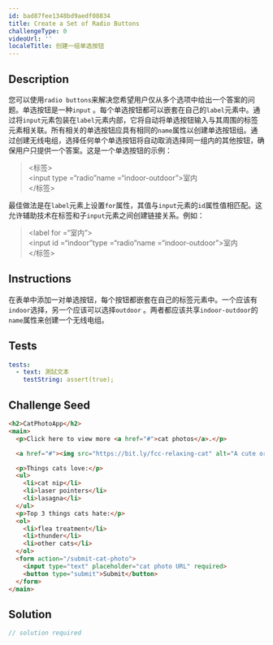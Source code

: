 ```yaml
---
id: bad87fee1348bd9aedf08834
title: Create a Set of Radio Buttons
challengeType: 0
videoUrl: ''
localeTitle: 创建一组单选按钮
---
```


## Description
<section id="description">您可以使用<code>radio buttons</code>来解决您希望用户仅从多个选项中给出一个答案的问题。单选按钮是一种<code>input</code> 。每个单选按钮都可以嵌套在自己的<code>label</code>元素中。通过将<code>input</code>元素包装在<code>label</code>元素内部，它将自动将单选按钮输入与其周围的标签元素相关联。所有相关的单选按钮应具有相同的<code>name</code>属性以创建单选按钮组。通过创建无线电组，选择任何单个单选按钮将自动取消选择同一组内的其他按钮，确保用户只提供一个答案。这是一个单选按钮的示例： <blockquote> &lt;标签&gt; <br> &lt;input type =“radio”name =“indoor-outdoor”&gt;室内<br> &lt;/标签&gt; </blockquote>最佳做法是在<code>label</code>元素上设置<code>for</code>属性，其值与<code>input</code>元素的<code>id</code>属性值相匹配。这允许辅助技术在标签和子<code>input</code>元素之间创建链接关系。例如： <blockquote> &lt;label for =“室内”&gt; <br> &lt;input id =“indoor”type =“radio”name =“indoor-outdoor”&gt;室内<br> &lt;/标签&gt; </blockquote></section>

## Instructions
<section id="instructions">在表单中添加一对单选按钮，每个按钮都嵌套在自己的标签元素中。一个应该有<code>indoor</code>选择，另一个应该可以选择<code>outdoor</code> 。两者都应该共享<code>indoor-outdoor</code>的<code>name</code>属性来创建一个无线电组。 </section>

## Tests
<section id='tests'>

```yml
tests:
  - text: 測試文本
    testString: assert(true);

```

</section>

## Challenge Seed
<section id='challengeSeed'>

<div id='html-seed'>

```html
<h2>CatPhotoApp</h2>
<main>
  <p>Click here to view more <a href="#">cat photos</a>.</p>

  <a href="#"><img src="https://bit.ly/fcc-relaxing-cat" alt="A cute orange cat lying on its back."></a>

  <p>Things cats love:</p>
  <ul>
    <li>cat nip</li>
    <li>laser pointers</li>
    <li>lasagna</li>
  </ul>
  <p>Top 3 things cats hate:</p>
  <ol>
    <li>flea treatment</li>
    <li>thunder</li>
    <li>other cats</li>
  </ol>
  <form action="/submit-cat-photo">
    <input type="text" placeholder="cat photo URL" required>
    <button type="submit">Submit</button>
  </form>
</main>

```

</div>



</section>

## Solution
<section id='solution'>

```js
// solution required
```
</section>
